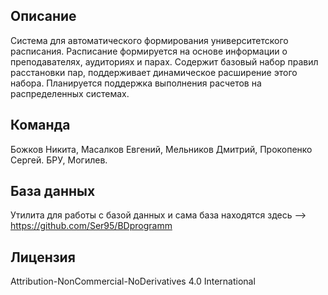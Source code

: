 ## Описание

Система для автоматического формирования университетского расписания.
Расписание формируется на основе информации о преподавателях, аудиториях и парах.
Содержит базовый набор правил расстановки пар, поддерживает динамическое расширение этого набора.
Планируется поддержка выполнения расчетов на распределенных системах.

## Команда

Божков Никита, Масалков Евгений, Мельников Дмитрий, Прокопенко Сергей.
БРУ, Могилев.

## База данных

Утилита для работы с базой данных и сама база находятся здесь --> https://github.com/Ser95/BDprogramm

## Лицензия

Attribution-NonCommercial-NoDerivatives 4.0 International